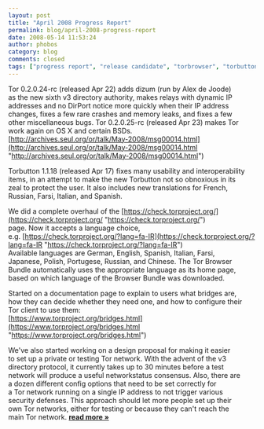 ```yaml
---
layout: post
title: "April 2008 Progress Report"
permalink: blog/april-2008-progress-report
date: 2008-05-14 11:53:24
author: phobos
category: blog
comments: closed
tags: ["progress report", "release candidate", "torbrowser", "torbutton", "translation"]
---
```


Tor 0.2.0.24-rc (released Apr 22) adds dizum (run by Alex de Joode)  
 as the new sixth v3 directory authority, makes relays with dynamic IP  
 addresses and no DirPort notice more quickly when their IP address  
 changes, fixes a few rare crashes and memory leaks, and fixes a few  
 other miscellaneous bugs. Tor 0.2.0.25-rc (released Apr 23) makes Tor  
 work again on OS X and certain BSDs.  
 [http://archives.seul.org/or/talk/May-2008/msg00014.html](http://archives.seul.org/or/talk/May-2008/msg00014.html "http://archives.seul.org/or/talk/May-2008/msg00014.html")

Torbutton 1.1.18 (released Apr 17) fixes many usability and interoperability  
 items, in an attempt to make the new Torbutton not so obnoxious in its  
 zeal to protect the user. It also includes new translations for French,  
 Russian, Farsi, Italian, and Spanish.

We did a complete overhaul of the [https://check.torproject.org/](https://check.torproject.org/ "https://check.torproject.org/")  
 page. Now it accepts a language choice,  
 e.g. [https://check.torproject.org/?lang=fa-IR](https://check.torproject.org/?lang=fa-IR "https://check.torproject.org/?lang=fa-IR")  
 Available languages are German, English, Spanish, Italian, Farsi,  
 Japanese, Polish, Portugese, Russian, and Chinese. The Tor Browser  
 Bundle automatically uses the appropriate language as its home page,  
 based on which language of the Browser Bundle was downloaded.

Started on a documentation page to explain to users what bridges are,  
 how they can decide whether they need one, and how to configure their  
 Tor client to use them:  
 [https://www.torproject.org/bridges.html](https://www.torproject.org/bridges.html "https://www.torproject.org/bridges.html")

We've also started working on a design proposal for making it easier  
 to set up a private or testing Tor network. With the advent of the v3  
 directory protocol, it currently takes up to 30 minutes before a test  
 network will produce a useful networkstatus consensus. Also, there are  
 a dozen different config options that need to be set correctly for  
 a Tor network running on a single IP address to not trigger various  
 security defenses. This approach should let more people set up their  
 own Tor networks, either for testing or because they can't reach the  
 main Tor network. [**read more »**](https://blog.torproject.org/blog/april-2008-progress-report)
